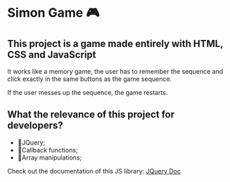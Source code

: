# Simon Game :video_game:

## This project is a game made entirely with HTML, CSS and JavaScript

It works like a memory game, the user has to remember the sequence and click exactly in the same buttons as the game sequence.

If the user messes up the sequence, the game restarts.

## What the relevance of this project for developers?

- :small_blue_diamond:JQuery;
- :small_orange_diamond:Callback functions;
- :small_blue_diamond:Array manipulations;

Check out the documentation of this JS library: [JQuery Doc](https://pages.github.com/)
